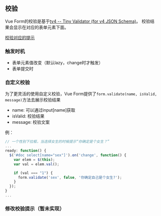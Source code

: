 ## 校验
Vue Form的校验是基于[tv4 -- Tiny Validator (for v4 JSON Schema)](https://github.com/geraintluff/tv4)。
校验结果会显示在对应的表单元素下面。

[校验对应的提示](https://github.com/geraintluff/tv4/blob/master/lang/zh-CN.js)

### 触发时机
* 表单元素值改变（默认lazy，change时才触发）
* 表单提交时

### 自定义校验
为了更灵活的使用自定义校验，Vue Form提供了`form.validate(name, isValid, message)`方法去展示校验结果
* name: 可以通过input[name]获取
* isValid: 校验结果
* message: 校验文案

例：
```js
// 一个性别下拉框，当选择女生的时候提示“你确定是个女生？”
...
ready: function() {
  $('#doc select[name="sex"]').on('change', function() {
    var elem = $(this);
    var val = elem.val();

    if (val === "1") {
      form.validate('sex', false, '你确定自己是个女生?');
    }
  });
}
...
```

### 修改校验提示（暂未实现）
